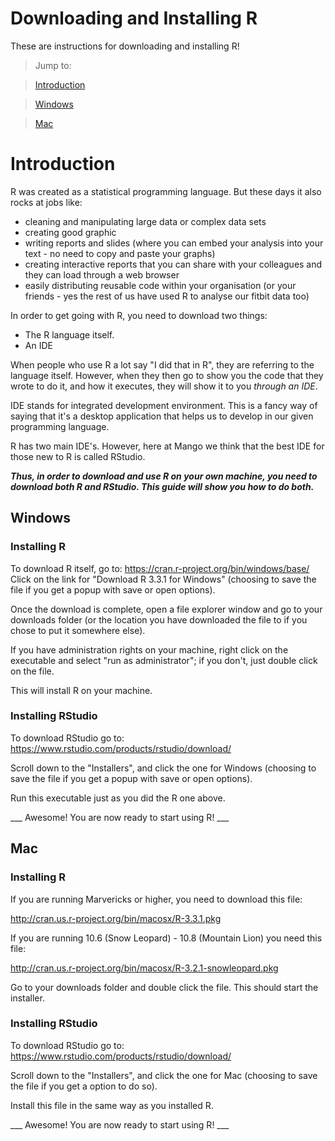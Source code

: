 # Downloading and Installing R

These are instructions for downloading and installing R!

> Jump to:

> [Introduction](#introduction)

> [Windows](#windows)

> [Mac](#mac)

# Introduction

R was created as a statistical programming language. But these days it also rocks at jobs like:
* cleaning and manipulating large data or complex data sets
* creating good graphic
* writing reports and slides (where you can embed your analysis into your text - no need to copy and paste your graphs)
* creating interactive reports that you can share with your colleagues and they can load through a web browser
* easily distributing reusable code within your organisation (or your friends - yes the rest of us have used R to analyse our fitbit data too)

In order to get going with R, you need to download two things:

* The R language itself.
* An IDE

When people who use R a lot say "I did that in R", they are referring to the language itself. However, when they then go to show you the code that they wrote to do it, and how it executes, they will show it to you _through an IDE_.

IDE stands for integrated development environment. This is a fancy way of saying that it's a desktop application that helps us to develop in our given programming language.

R has two main IDE's. However, here at Mango we think that the best IDE for those new to R is called RStudio.

___Thus, in order to download and use R on your own machine, you need to download both R and RStudio. This guide will show you how to do both.___

## Windows

### Installing R

To download R itself, go to:
https://cran.r-project.org/bin/windows/base/
Click on the link for "Download R 3.3.1 for Windows" (choosing to save the file if you get a popup with save or open options).

Once the download is complete, open a file explorer window and go to your downloads folder (or the location you have downloaded the file to if you chose to put it somewhere else).

If you have administration rights on your machine, right click on the executable and select "run as administrator"; if you don't, just double click on the file.

This will install R on your machine.

### Installing RStudio

To download RStudio go to:
https://www.rstudio.com/products/rstudio/download/

Scroll down to the "Installers", and click the one for Windows (choosing to save the file if you get a popup with save or open options).

Run this executable just as you did the R one above.

___ Awesome! You are now ready to start using R! ___

## Mac

### Installing R

If you are running Marvericks or higher, you need to download this file:

http://cran.us.r-project.org/bin/macosx/R-3.3.1.pkg

If you are running 10.6 (Snow Leopard) - 10.8 (Mountain Lion) you need this file:

http://cran.us.r-project.org/bin/macosx/R-3.2.1-snowleopard.pkg

Go to your downloads folder and double click the file. This should start the installer.

### Installing RStudio

To download RStudio go to:
https://www.rstudio.com/products/rstudio/download/

Scroll down to the "Installers", and click the one for Mac (choosing to save the file if you get a option to do so).

Install this file in the same way as you installed R.

___ Awesome! You are now ready to start using R! ___
